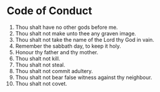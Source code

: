 # Code of Conduct

1. Thou shalt have no other gods before me.
2. Thou shalt not make unto thee any graven image.
3. Thou shalt not take the name of the Lord thy God in vain.
4. Remember the sabbath day, to keep it holy.
5. Honour thy father and thy mother.
6. Thou shalt not kill.
7. Thou shalt not steal.
8. Thou shalt not commit adultery.
9. Thou shalt not bear false witness against thy neighbour.
10. Thou shalt not covet.
